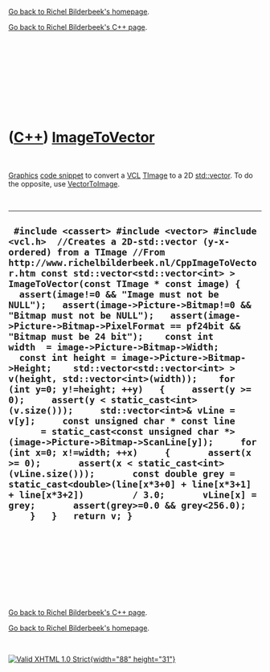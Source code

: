 [Go back to Richel Bilderbeek's homepage](index.htm).

[Go back to Richel Bilderbeek's C++ page](Cpp.htm).

 

 

 

 

 

([C++](Cpp.htm)) [ImageToVector](CppImageToVector.htm)
======================================================

 

[Graphics](CppGraphics.htm) [code snippet](CppCodeSnippets.htm) to
convert a [VCL](CppVcl.htm) [TImage](CppTImage.htm) to a 2D
[std::vector](CppVector.htm). To do the opposite, use
[VectorToImage](CppVectorToImage.htm).

 

  -------------------------------------------------------------------------------------------------------------------------------------------------------------------------------------------------------------------------------------------------------------------------------------------------------------------------------------------------------------------------------------------------------------------------------------------------------------------------------------------------------------------------------------------------------------------------------------------------------------------------------------------------------------------------------------------------------------------------------------------------------------------------------------------------------------------------------------------------------------------------------------------------------------------------------------------------------------------------------------------------------------------------------------------------------------------------------------------------------------------------------------------------------------------------------------------------------------------------------
  ` #include <cassert> #include <vector> #include <vcl.h>  //Creates a 2D-std::vector (y-x-ordered) from a TImage //From http://www.richelbilderbeek.nl/CppImageToVector.htm const std::vector<std::vector<int> > ImageToVector(const TImage * const image) {   assert(image!=0 && "Image must not be NULL");   assert(image->Picture->Bitmap!=0 && "Bitmap must not be NULL");   assert(image->Picture->Bitmap->PixelFormat == pf24bit && "Bitmap must be 24 bit");    const int width  = image->Picture->Bitmap->Width;   const int height = image->Picture->Bitmap->Height;    std::vector<std::vector<int> > v(height, std::vector<int>(width));    for (int y=0; y!=height; ++y)   {     assert(y >= 0);     assert(y < static_cast<int>(v.size()));     std::vector<int>& vLine = v[y];     const unsigned char * const line       = static_cast<const unsigned char *>(image->Picture->Bitmap->ScanLine[y]);     for (int x=0; x!=width; ++x)     {       assert(x >= 0);       assert(x < static_cast<int>(vLine.size()));       const double grey = static_cast<double>(line[x*3+0] + line[x*3+1] + line[x*3+2])         / 3.0;       vLine[x] = grey;       assert(grey>=0.0 && grey<256.0);     }   }   return v; }`
  -------------------------------------------------------------------------------------------------------------------------------------------------------------------------------------------------------------------------------------------------------------------------------------------------------------------------------------------------------------------------------------------------------------------------------------------------------------------------------------------------------------------------------------------------------------------------------------------------------------------------------------------------------------------------------------------------------------------------------------------------------------------------------------------------------------------------------------------------------------------------------------------------------------------------------------------------------------------------------------------------------------------------------------------------------------------------------------------------------------------------------------------------------------------------------------------------------------------------------

 

 

 

 

 

[Go back to Richel Bilderbeek's C++ page](Cpp.htm).

[Go back to Richel Bilderbeek's homepage](index.htm).

 

[![Valid XHTML 1.0 Strict](valid-xhtml10.png){width="88"
height="31"}](http://validator.w3.org/check?uri=referer)
